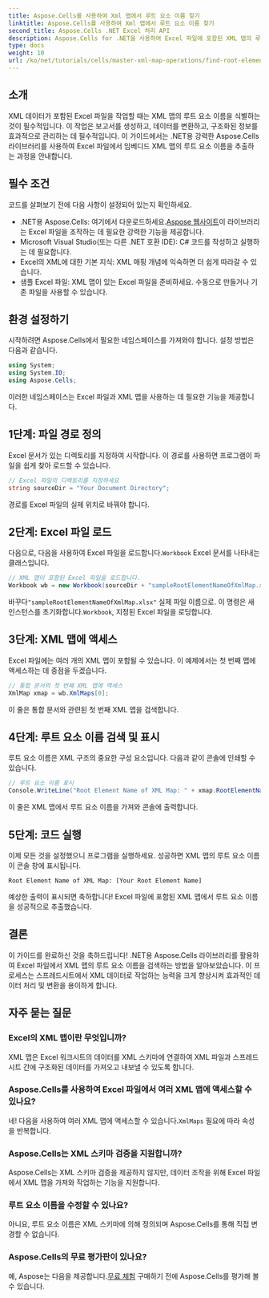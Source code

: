 ```yaml
---
title: Aspose.Cells를 사용하여 Xml 맵에서 루트 요소 이름 찾기
linktitle: Aspose.Cells를 사용하여 Xml 맵에서 루트 요소 이름 찾기
second_title: Aspose.Cells .NET Excel 처리 API
description: Aspose.Cells for .NET을 사용하여 Excel 파일에 포함된 XML 맵의 루트 요소 이름을 효율적으로 검색하는 방법을 알아보세요. 이 단계별 가이드는 Excel 문서를 로드하는 방법을 안내합니다.
type: docs
weight: 10
url: /ko/net/tutorials/cells/master-xml-map-operations/find-root-element-name-from-xml-map/
---
```

## 소개

XML 데이터가 포함된 Excel 파일을 작업할 때는 XML 맵의 루트 요소 이름을 식별하는 것이 필수적입니다. 이 작업은 보고서를 생성하고, 데이터를 변환하고, 구조화된 정보를 효과적으로 관리하는 데 필수적입니다. 이 가이드에서는 .NET용 강력한 Aspose.Cells 라이브러리를 사용하여 Excel 파일에서 임베디드 XML 맵의 루트 요소 이름을 추출하는 과정을 안내합니다.

## 필수 조건

코드를 살펴보기 전에 다음 사항이 설정되어 있는지 확인하세요.
- .NET용 Aspose.Cells: 여기에서 다운로드하세요.[Aspose 웹사이트](https://releases.aspose.com/cells/net/)이 라이브러리는 Excel 파일을 조작하는 데 필요한 강력한 기능을 제공합니다.
- Microsoft Visual Studio(또는 다른 .NET 호환 IDE): C# 코드를 작성하고 실행하는 데 필요합니다.
- Excel의 XML에 대한 기본 지식: XML 매핑 개념에 익숙하면 더 쉽게 따라갈 수 있습니다.
- 샘플 Excel 파일: XML 맵이 있는 Excel 파일을 준비하세요. 수동으로 만들거나 기존 파일을 사용할 수 있습니다.

## 환경 설정하기
시작하려면 Aspose.Cells에서 필요한 네임스페이스를 가져와야 합니다. 설정 방법은 다음과 같습니다.

```csharp
using System;
using System.IO;
using Aspose.Cells;
```

이러한 네임스페이스는 Excel 파일과 XML 맵을 사용하는 데 필요한 기능을 제공합니다.

## 1단계: 파일 경로 정의
Excel 문서가 있는 디렉토리를 지정하여 시작합니다. 이 경로를 사용하면 프로그램이 파일을 쉽게 찾아 로드할 수 있습니다.

```csharp
// Excel 파일의 디렉토리를 지정하세요
string sourceDir = "Your Document Directory";
```

경로를 Excel 파일의 실제 위치로 바꿔야 합니다.

## 2단계: Excel 파일 로드
 다음으로, 다음을 사용하여 Excel 파일을 로드합니다.`Workbook` Excel 문서를 나타내는 클래스입니다.

```csharp
// XML 맵이 포함된 Excel 파일을 로드합니다.
Workbook wb = new Workbook(sourceDir + "sampleRootElementNameOfXmlMap.xlsx");
```

 바꾸다`"sampleRootElementNameOfXmlMap.xlsx"` 실제 파일 이름으로. 이 명령은 새 인스턴스를 초기화합니다.`Workbook`, 지정된 Excel 파일을 로딩합니다.

## 3단계: XML 맵에 액세스
Excel 파일에는 여러 개의 XML 맵이 포함될 수 있습니다. 이 예제에서는 첫 번째 맵에 액세스하는 데 중점을 두겠습니다.

```csharp
// 통합 문서의 첫 번째 XML 맵에 액세스
XmlMap xmap = wb.XmlMaps[0];
```

이 줄은 통합 문서와 관련된 첫 번째 XML 맵을 검색합니다.

## 4단계: 루트 요소 이름 검색 및 표시
루트 요소 이름은 XML 구조의 중요한 구성 요소입니다. 다음과 같이 콘솔에 인쇄할 수 있습니다.

```csharp
// 루트 요소 이름 표시
Console.WriteLine("Root Element Name of XML Map: " + xmap.RootElementName);
```

이 줄은 XML 맵에서 루트 요소 이름을 가져와 콘솔에 출력합니다.

## 5단계: 코드 실행
이제 모든 것을 설정했으니 프로그램을 실행하세요. 성공하면 XML 맵의 루트 요소 이름이 콘솔 창에 표시됩니다.

```plaintext
Root Element Name of XML Map: [Your Root Element Name]
```

예상한 출력이 표시되면 축하합니다! Excel 파일에 포함된 XML 맵에서 루트 요소 이름을 성공적으로 추출했습니다.

## 결론
이 가이드를 완료하신 것을 축하드립니다! .NET용 Aspose.Cells 라이브러리를 활용하여 Excel 파일에서 XML 맵의 루트 요소 이름을 검색하는 방법을 알아보았습니다. 이 프로세스는 스프레드시트에서 XML 데이터로 작업하는 능력을 크게 향상시켜 효과적인 데이터 처리 및 변환을 용이하게 합니다.

## 자주 묻는 질문

### Excel의 XML 맵이란 무엇입니까?
XML 맵은 Excel 워크시트의 데이터를 XML 스키마에 연결하여 XML 파일과 스프레드시트 간에 구조화된 데이터를 가져오고 내보낼 수 있도록 합니다.

### Aspose.Cells를 사용하여 Excel 파일에서 여러 XML 맵에 액세스할 수 있나요?
 네! 다음을 사용하여 여러 XML 맵에 액세스할 수 있습니다.`XmlMaps` 필요에 따라 속성을 반복합니다.

### Aspose.Cells는 XML 스키마 검증을 지원합니까?
Aspose.Cells는 XML 스키마 검증을 제공하지 않지만, 데이터 조작을 위해 Excel 파일에서 XML 맵을 가져와 작업하는 기능을 지원합니다.

### 루트 요소 이름을 수정할 수 있나요?
아니요, 루트 요소 이름은 XML 스키마에 의해 정의되며 Aspose.Cells를 통해 직접 변경할 수 없습니다.

### Aspose.Cells의 무료 평가판이 있나요?
 예, Aspose는 다음을 제공합니다.[무료 체험](https://releases.aspose.com/) 구매하기 전에 Aspose.Cells를 평가해 볼 수 있습니다.